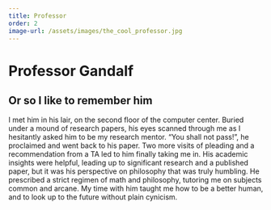 ```yaml
---
title: Professor
order: 2
image-url: /assets/images/the_cool_professor.jpg
---
```


# Professor Gandalf

## Or so I like to remember him

I met him in his lair, on the second floor of the computer center. Buried under a mound of research papers, his eyes scanned through me as I hesitantly asked him to be my research mentor. “You shall not pass!”, he proclaimed and went back to his paper. Two more visits of pleading and a recommendation from a TA led to him finally taking me in. His academic insights were helpful, leading up to significant research and a published paper, but it was his perspective on philosophy that was truly humbling. He prescribed a strict regimen of math and philosophy, tutoring me on subjects common and arcane. My time with him taught me how to be a better human, and to look up to the future without plain cynicism.
